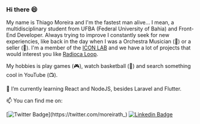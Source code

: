 ### Hi there 😄

My name is Thiago Moreira and I'm the fastest man alive... I mean, a multidisciplinary student from UFBA (Federal University of Bahia) and Front-End Developer. Always trying to improve I constantly seek for new experiencies, like back in the day when I was a Orchestra Musician (🎻) or a seller (🏬). I'm a member of the [ICON LAB](http://icon.ufba.br) and we have a lot of projects that would interest you like [Radioca Loop](http://beat.radioca.com.br). 

My hobbies is play games (🎮), watch basketball (🏀) and search something cool in YouTube (📺).

🌱 I’m currently learning React and NodeJS, besides Laravel and Flutter.

📫 You can find me on:

[![Twitter Badge](https://img.shields.io/badge/-Twitter-1ca0f1?style=flat-square&labelColor=1ca0f1&logo=twitter&logoColor=white&link=https://twitter.com/moreirath_)](https://twitter.com/moreirath_)
[![Linkedin Badge](https://img.shields.io/badge/-LinkedIn-blue?style=flat-square&logo=Linkedin&logoColor=white&link=https://www.linkedin.com/in/thi-moreira)](https://www.linkedin.com/in/thi-moreira)
<!--
**gamazyn/gamazyn** is a ✨ _special_ ✨ repository because its `README.md` (this file) appears on your GitHub profile.

Here are some ideas to get you started:

- 🔭 I’m currently working on ...
- 🌱 I’m currently learning ...
- 👯 I’m looking to collaborate on ...
- 🤔 I’m looking for help with ...
- 💬 Ask me about ...
- 📫 How to reach me: ...
- 😄 Pronouns: ...
- ⚡ Fun fact: ...
-->
